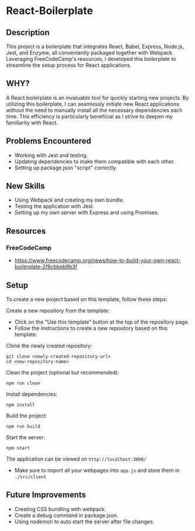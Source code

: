 # React-Boilerplate

## Description 

This project is a boilerplate that integrates React, Babel, Express, Node.js, Jest, and Enzyme, all conveniently packaged together with Webpack. Leveraging FreeCodeCamp's resources, I developed this boilerplate to streamline the setup process for React applications.

## WHY?

A React boilerplate is an invaluable tool for quickly starting new projects. By utilizing this boilerplate, I can seamlessly initiate new React applications without the need to manually install all the necessary dependencies each time. This efficiency is particularly beneficial as I strive to deepen my familiarity with React.

## Problems Encountered

- Working with Jest and testing.
- Updating dependencies to make them compatible with each other.
- Setting up package.json "script" correctly.

## New Skills

- Using Webpack and creating my own bundle.
- Testing the application with Jest.
- Setting up my own server with Express and using Promises.

## Resources

### FreeCodeCamp
- https://www.freecodecamp.org/news/how-to-build-your-own-react-boilerplate-2f8cbbeb9b3f




## Setup 
To create a new project based on this template, follow these steps:

Create a new repository from the template:

- Click on the "Use this template" button at the top of the repository page.
- Follow the instructions to create a new repository based on this template.

Clone the newly created repository:
```
git clone <newly-created-repository-url>
cd <new-repository-name>
```

Clean the project (optional but recommended):
```
npm run clean
```

Install dependencies:
```
npm install 
```

Build the project:
```
npm run build 
```

Start the server:
```
npm start
```
The application can be viewed on `http://localhost:3000/`

- Make sure to import all your webpages into `app.js` and store them in `./src/client`

## Future Improvements

- Creating CSS bundling with webpack.
- Create a debug command in package.json.
- Using nodemon to auto start the server after file changes.